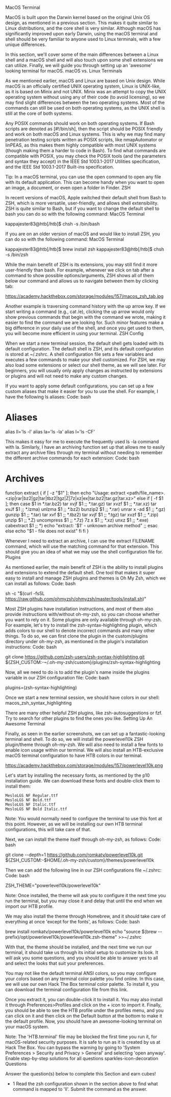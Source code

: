 MacOS Terminal

MacOS is built upon the Darwin kernel based on the original Unix OS design, as mentioned in a previous section. This makes it quite similar to Linux distributions, and the core shell is very similar. Although macOS has significantly improved upon early Darwin, using the macOS terminal and shell should be very familiar to anyone used to Linux terminals, with a few unique differences.

In this section, we'll cover some of the main differences between a Linux shell and a macOS shell and will also touch upon some shell extensions we can utilize. Finally, we will guide you through setting up an 'awesome' looking terminal for macOS.
macOS vs. Linux Terminals

As we mentioned earlier, macOS and Linux are based on Unix design. While macOS is an officially certified UNIX operating system, Linux is UNIX-like, as it is based on Minix and not UNIX. Minix was an attempt to copy the UNIX operating system without using any of their code (to avoid licensing), so we may find slight differences between the two operating systems. Most of the commands can still be used on both operating systems, as the UNIX shell is still at the core of both systems.

Any POSIX commands should work on both operating systems. If Bash scripts are denoted as [#!/bin/sh], then the script should be POSIX friendly and work on both macOS and Linux systems. This is why we may find many penetration testing scripts written as POSIX scripts, like nmapAutomator or linPEAS, as this makes them highly compatible with most UNIX systems (though making them a harder to code in Bash). To find what commands are compatible with POSIX, you may check the POSIX tools (and the parameters and syntax they accept) in the IEEE Std 1003.1-2017 Utilities specification, and the IEEE Std 1003.1-2017 Built-ins specification.

Tip: In a macOS terminal, you can use the open command to open any file with its default application. This can become handy when you want to open an image, a document, or even open a folder in Finder.
ZSH

In recent versions of macOS, Apple switched their default shell from Bash to ZSH, which is more versatile, user-friendly, and allows shell extensibility. ZSH is quite similar to Bash, but if you want to change the default shell to bash you can do so with the following command:
MacOS Terminal

kappajester83@htb[/htb]$ chsh -s /bin/bash

If you are on an older version of macOS and would like to install ZSH, you can do so with the following command:
MacOS Terminal

kappajester83@htb[/htb]$ brew install zsh
kappajester83@htb[/htb]$ chsh -s /bin/zsh

While the main benefit of ZSH is its extensions, you may still find it more user-friendly than bash. For example, whenever we click on tab after a command to show possible options/arguments, ZSH shows all of them below our command and allows us to navigate between them by clicking tab: 

https://academy.hackthebox.com/storage/modules/157/macos_zsh_tab.jpg

Another example is traversing command history with the up arrow key. If we start writing a command (e.g., cat /e), clicking the up arrow would only show previous commands that begin with the command we wrote, making it easier to find the command we are looking for. Such minor features make a big difference in your daily use of the shell, and once you get used to them, you will become more efficient in using your terminal.
ZSH Config

When we start a new terminal session, the default shell gets loaded with its default configuration. The default shell is ZSH, and its default configuration is stored at ~/.zshrc. A shell configuration file sets a few variables and executes a few commands to make your shell customized. For ZSH, we may also load some extensions or select our shell theme, as we will see later. For beginners, you will usually only apply changes as instructed by extensions or plugins and will not need to make any custom changes.

If you want to apply some default configurations, you can set up a few custom aliases that make it easier for you to use the shell. For example, I have the following ls aliases:
Code: bash

# Aliases
alias ll='ls -l'
alias la='ls -la'
alias l='ls -CF'

This makes it easy for me to execute the frequently used ls -la command with la. Similarly, I have an archiving function set up that allows me to easily extract any archive files through my terminal without needing to remember the different archive commands for each extension:
Code: bash

# Archives
function extract {
  if [ -z "$1" ]; then
    echo "Usage: extract <path/file_name>.<zip|rar|bz2|gz|tar|tbz2|tgz|Z|7z|xz|ex|tar.bz2|tar.gz|tar.xz>"
  else
    if [ -f $1 ]; then
      case $1 in
        *.tar.bz2)   tar xvjf $1    ;;
        *.tar.gz)    tar xvzf $1    ;;
        *.tar.xz)    tar xvJf $1    ;;
        *.lzma)      unlzma $1      ;;
        *.bz2)       bunzip2 $1     ;;
        *.rar)       unrar x -ad $1 ;;
        *.gz)        gunzip $1      ;;
        *.tar)       tar xvf $1     ;;
        *.tbz2)      tar xvjf $1    ;;
        *.tgz)       tar xvzf $1    ;;
        *.zip)       unzip $1       ;;
        *.Z)         uncompress $1  ;;
        *.7z)        7z x $1        ;;
        *.xz)        unxz $1        ;;
        *.exe)       cabextract $1  ;;
        *)           echo "extract: '$1' - unknown archive method" ;;
      esac
    else
      echo "$1 - file does not exist"
    fi
  fi
}

Whenever I need to extract an archive, I can use the extract FILENAME command, which will use the matching command for that extension. This should give you an idea of what we may use the shell configuration file for.
Plugins

As mentioned earlier, the main benefit of ZSH is the ability to install plugins and extensions to extend the default shell. One tool that makes it super easy to install and manage ZSH plugins and themes is Oh My Zsh, which we can install as follows:
Code: bash

sh -c "$(curl -fsSL https://raw.github.com/ohmyzsh/ohmyzsh/master/tools/install.sh)"

Most ZSH plugins have installation instructions, and most of them also provide instructions with/without oh-my-zsh, so you can choose whether you want to rely on it. Some plugins are only available through oh-my-zsh. For example, let's try to install the zsh-syntax-highlighting plugin, which adds colors to our shell to denote incorrect commands and many other things. To do so, we can first clone the plugin in the custom/plugins directory under oh-my-zsh, as mentioned in the plugin's installation instructions:
Code: bash

git clone https://github.com/zsh-users/zsh-syntax-highlighting.git ${ZSH_CUSTOM:-~/.oh-my-zsh/custom}/plugins/zsh-syntax-highlighting

Now, all we need to do is to add the plugin's name inside the plugins variable in our ZSH configuration file:
Code: bash

plugins=(zsh-syntax-highlighting)

Once we start a new terminal session, we should have colors in our shell: macos_zsh_syntax_highlighting

There are many other helpful ZSH plugins, like zsh-autosuggestions or fzf. Try to search for other plugins to find the ones you like.
Setting Up An Awesome Terminal

Finally, as seen in the earlier screenshots, we can set up a fantastic-looking terminal and shell. To do so, we will install the powerlevel10k ZSH plugin/theme through oh-my-zsh. We will also need to install a few fonts to enable icon usage within our terminal. We will also install an HTB-exclusive macOS terminal configuration to have HTB colors in our terminal.

https://academy.hackthebox.com/storage/modules/157/powerlevel10k.png

Let's start by installing the necessary fonts, as mentioned by the p10 installation guide. We can download these fonts and double-click them to install them:

    MesloLGS NF Regular.ttf
    MesloLGS NF Bold.ttf
    MesloLGS NF Italic.ttf
    MesloLGS NF Bold Italic.ttf

Note: You would normally need to configure the terminal to use this font at this point. However, as we will be installing our own HTB terminal configurations, this will take care of that.

Next, we can install the theme itself through oh-my-zsh, as follows:
Code: bash

git clone --depth=1 https://github.com/romkatv/powerlevel10k.git ${ZSH_CUSTOM:-$HOME/.oh-my-zsh/custom}/themes/powerlevel10k

Then we can add the following line in our ZSH configurations file ~/.zshrc:
Code: bash

ZSH_THEME="powerlevel10k/powerlevel10k"

Note: Once installed, the theme will ask you to configure it the next time you run the terminal, but you may close it and delay that until the end when we import our HTB profile.

We may also install the theme through Homebrew, and it should take care of everything at once 'except for the fonts', as follows:
Code: bash

brew install romkatv/powerlevel10k/powerlevel10k
echo "source $(brew --prefix)/opt/powerlevel10k/powerlevel10k.zsh-theme" >>~/.zshrc

With that, the theme should be installed, and the next time we run our terminal, it should take us through its initial setup to customize its look. It will ask you some questions, and you should be able to answer yes to all and select the looks that suit your preferences.

You may not like the default terminal ANSI colors, so you may configure your colors based on any terminal color palette you find online. In this case, we will use our own Hack The Box terminal color palette. To install it, you can download the terminal configuration file from this link.

Once you extract it, you can double-click it to install it. You may also install it through Preferences>Profiles and click on the + icon to import it. Finally, you should be able to see the HTB profile under the profiles menu, and you can click on it and then click on the Default button at the bottom to make it the default profile. Now, you should have an awesome-looking terminal on your macOS system.

Note: The 'HTB.terminal' file may be blocked the first time you run it, for macOS-related security purposes. It is safe to run as it is created by us at Hack The Box. You can bypass the warning by going to 'System Preferences > Security and Privacy > General' and selecting 'open anyway'.
Enable step-by-step solutions for all questions
sparkles-icon-decoration
Questions

Answer the question(s) below to complete this Section and earn cubes!
+ 1 Read the zsh configuration shown in the section above to find what command is mapped to 'll'. Submit the command as the answer. 

